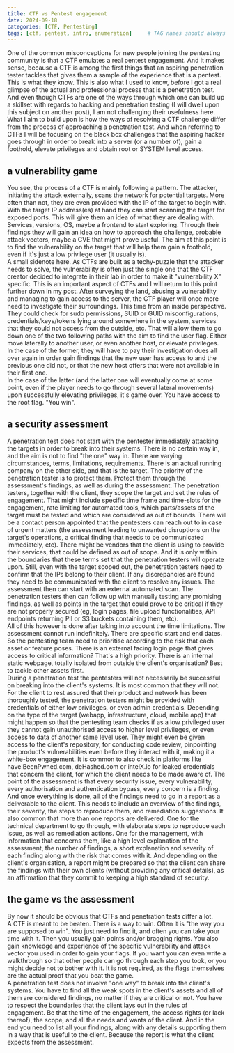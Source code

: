 ```yaml
---
title: CTF vs Pentest engagement
date: 2024-09-18
categories: [CTF, Pentesting]
tags: [ctf, pentest, intro, enumeration]     # TAG names should always be lowercase
---
```


One of the common misconceptions for new people joining the pentesting community is that a CTF emulates a real pentest engagement.  And it makes sense, because a CTF is among the first things that an aspiring penetration tester tackles that gives them a sample of the experience that is a pentest.  This is what they know.  This is also what I used to know, before I got a real glimpse of the actual and professional process that is a penetration test.
And even though CTFs are one of the ways through which one can build up a skillset with regards to hacking and penetration testing (I will dwell upon this subject on another post), I am not challenging their usefulness here.  What I aim to build upon is how the ways of resolving a CTF challenge differ from the process of approaching a penetration test.  And when referring to CTFs I will be focusing on the black box challenges that the aspiring hacker goes through in order to break into a server (or a number of), gain a foothold, elevate privileges and obtain root or SYSTEM level access.

## a vulnerability game
You see, the process of a CTF is mainly following a pattern.  The attacker, initiating the attack externally, scans the network for potential targets.  More often than not, they are even provided with the IP of the target to begin with.  With the target IP address(es) at hand they can start scanning the target for exposed ports.  This will give them an idea of what they are dealing with.  Services, versions, OS, maybe a frontend to start exploring.  Through their findings they will gain an idea on how to approach the challenge, probable attack vectors, maybe a CVE that might prove useful.  The aim at this point is to find the vulnerability on the target that will help them gain a foothold, even if it's just a low privilege user (it usually is).  
A small sidenote here.  As CTFs are built as a techy-puzzle that the attacker needs to solve, the vulnerability is often just the single one that the CTF creator decided to integrate in their lab in order to make it "vulnerability X" specific.  This is an important aspect of CTFs and I will return to this point further down in my post.
After surveying the land, abusing a vulnerability and managing to gain access to the server, the CTF player will once more need to investigate their surroundings.  This time from an inside perspective.  They could check for sudo permissions, SUID or GUID misconfigurations, credentials/keys/tokens lying around somewhere in the system, services that they could not access from the outside, etc.  That will allow them to go down one of the two following paths with the aim to find the user flag.  Either move laterally to another user, or even another host, or elevate privileges.  
In the case of the former, they will have to pay their investigation dues all over again in order gain findings that the new user has access to and the previous one did not, or that the new host offers that were not available in their first one.  
In the case of the latter (and the latter one will eventually come at some point, even if the player needs to go through several lateral movements) upon successfully elevating privileges, it's game over.  You have access to the root flag.  "You win". 

## a security assessment
A penetration test does not start with the pentester immediately attacking the targets in order to break into their systems.  There is no certain way in, and the aim is not to find "the one" way in.  There are varying circumstances, terms, limitations, requirements.  There is an actual running company on the other side, and that is the target.  The priority of the penetration tester is to protect them.  Protect them through the assessment's findings, as well as during the assessment.
The penetration testers, together with the client, they scope the target and set the rules of engagement.  That might include specific time frame and time-slots for the engagement, rate limiting for automated tools, which parts/assets of the target must be tested and which are considered as out of bounds.  There will be a contact person appointed that the pentesters can reach out to in case of urgent matters (the assessment leading to unwanted disruptions on the target's operations, a critical finding that needs to be communicated immediately, etc).  There might be vendors that the client is using to provide their services, that could be defined as out of scope.  And it is only within the boundaries that these terms set that the penetration testers will operate upon.
Still, even with the target scoped out, the penetration testers need to confirm that the IPs belong to their client.  If any discrepancies are found they need to be communicated with the client to resolve any issues.
The assessment then can start with an external automated scan.  The penetration testers then can follow up with manually testing any promising findings, as well as points in the target that could prove to be critical if they are not properly secured (eg, login pages, file upload functionalities, API endpoints returning PII or S3 buckets containing them, etc).  
All of this however is done after taking into account the time limitations.  The assessment cannot run indefinitely.  There are specific start and end dates.  So the pentesting team need to prioritise according to the risk that each asset or feature poses.  There is an external facing login page that gives access to critical information?  That's a high priority.  There is an internal static webpage, totally isolated from outside the client's organisation?  Best to tackle other assets first.  
During a penetration test the pentesters will not necessarily be successful on breaking into the client's systems.  It is most common that they will not.  For the client to rest assured that their product and network has been thoroughly tested, the penetration testers might be provided with credentials of either low privileges, or even admin credentials.  Depending on the type of the target (webapp, infrastructure, cloud, mobile app) that might happen so that the pentesting team checks if as a low privileged user they cannot gain unauthorised access to higher level privileges, or even access to data of another same level user.
They might even be given access to the client's repository, for conducting code review, pinpointing the product's vulnerabilities even before they interact with it, making it a white-box engagement.
It is common to also check in platforms like haveIBeenPwned.com, deHashed.com or intelX.io for leaked credentials that concern the client, for which the client needs to be made aware of.
The point of the assessment is that every security issue, every vulnerability, every authorisation and authentication bypass, every concern is a finding.  And once everything is done, all of the findings need to go in a report as a deliverable to the client.  This needs to include an overview of the findings, their severity, the steps to reproduce them, and remediation suggestions.  It also common that more than one reports are delivered.  One for the technical department to go through, with elaborate steps to reproduce each issue, as well as remediation actions.  One for the management, with information that concerns them, like a high level explanation of the assessment, the number of findings, a short explanation and severity of each finding along with the risk that comes with it.  And depending on the client's organisation, a report might be prepared so that the client can share the findings with their own clients (without providing any critical details), as an affirmation that they commit to keeping a high standard of security.

## the game vs the assessment
By now it should be obvious that CTFs and penetration tests differ a lot.  
A CTF is meant to be beaten.  There is a way to win.  Often it is "the way you are supposed to win".  You just need to find it, and often you can take your time with it.  Then you usually gain points and/or bragging rights.  You also gain knowledge and experience of the specific vulnerability and attack vector you used in order to gain your flags.  If you want you can even write a walkthrough so that other people can go through each step you took, or you might decide not to bother with it.  It is not required, as the flags themselves are the actual proof that you beat the game.  
A penetration test does not involve "one way" to break into the client's systems.  You have to find all the weak spots in the client's assets and all of them are considered findings, no matter if they are critical or not.  You have to respect the boundaries that the client lays out in the rules of engagement.  Be that the time of the engagement, the access rights (or lack thereof), the scope, and all the needs and wants of the client.  And in the end you need to list all your findings, along with any details supporting them in a way that is useful to the client.  Because the report is what the client expects from the assessment.
